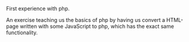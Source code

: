 First experience with php.

An exercise teaching us the basics of php by having us convert a HTML-page written with some JavaScript to php, which has the exact same functionality.